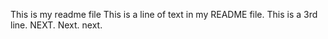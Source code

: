 This is my readme file
This is a line of text in my README file.
This is a 3rd line.
NEXT. 
Next. 
next.
